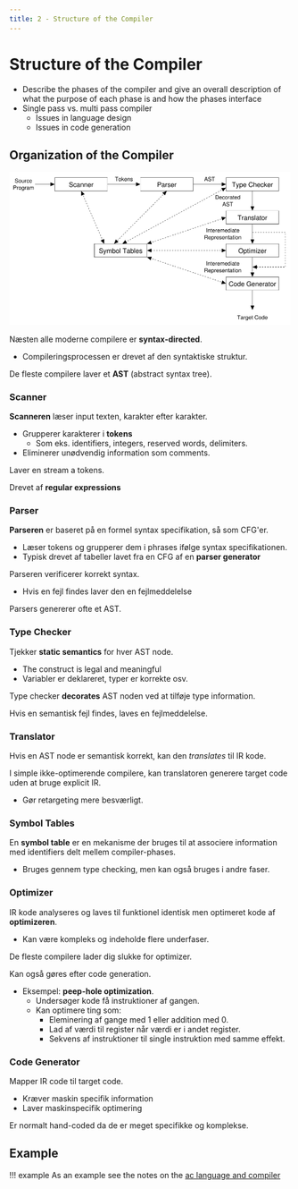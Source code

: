 ```yaml
---
title: 2 - Structure of the Compiler
---
```


# Structure of the Compiler

* Describe the phases of the compiler and give an overall description of what the purpose of each phase is and how the phases interface
* Single pass vs. multi pass compiler
    * Issues in language design
    * Issues in code generation



## Organization of the Compiler

![1560514592305](images/2-structure-of-the-compiler/1560514592305.png)

Næsten alle moderne compilere er **syntax-directed**.

* Compileringsprocessen er drevet af den syntaktiske struktur.

De fleste compilere laver et **AST** (abstract syntax tree).

### Scanner

**Scanneren** læser input texten, karakter efter karakter.

* Grupperer karakterer i **tokens**
    * Som eks. identifiers, integers, reserved words, delimiters.
* Eliminerer unødvendig information som comments.

Laver en stream a tokens.

Drevet af **regular expressions**



### Parser

**Parseren** er baseret på en formel syntax specifikation, så som CFG'er.

* Læser tokens og grupperer dem i phrases ifølge syntax specifikationen.
* Typisk drevet af tabeller lavet fra en CFG af en **parser generator**

Parseren verificerer korrekt syntax.

* Hvis en fejl findes laver den en fejlmeddelelse

Parsers genererer ofte et AST.



### Type Checker

Tjekker **static semantics** for hver AST node.

* The construct is legal and meaningful
* Variabler er deklareret, typer er korrekte osv.

Type checker **decorates** AST noden ved at tilføje type information.

Hvis en semantisk fejl findes, laves en fejlmeddelelse.



### Translator

Hvis en AST node er semantisk korrekt, kan den *translates* til IR kode.

I simple ikke-optimerende compilere, kan translatoren generere target code uden at bruge explicit IR.

* Gør retargeting mere besværligt.



### Symbol Tables

En **symbol table** er en mekanisme der bruges til at associere information med identifiers delt mellem compiler-phases.

* Bruges gennem type checking, men kan også bruges i andre faser.



### Optimizer

IR kode analyseres og laves til funktionel identisk men optimeret kode af **optimizeren**.

* Kan være kompleks og indeholde flere underfaser.

De fleste compilere lader dig slukke for optimizer.

Kan også gøres efter code generation.

* Eksempel: **peep-hole optimization**.
    * Undersøger kode få instruktioner af gangen.
    * Kan optimere ting som:
        * Eleminering af gange med 1 eller addition med 0.
        * Lad af værdi til register når værdi er i andet register.
        * Sekvens af instruktioner til single instruktion med samme effekt.



### Code Generator

Mapper IR code til target code.

* Kræver maskin specifik information
* Laver maskinspecifik optimering

Er normalt hand-coded da de er meget specifikke og komplekse.



## Example

!!! example
	As an example see the notes on the [ac language and compiler](../../../4-semester/SPO/03b-the-ac-language-and-compiler)









